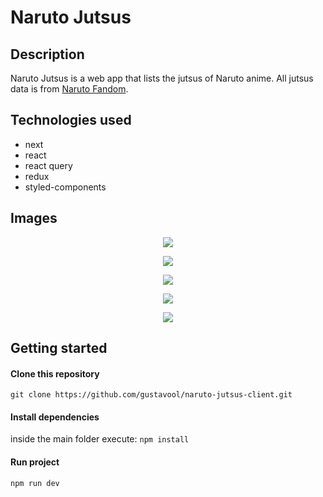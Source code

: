 # Naruto Jutsus

## Description

Naruto Jutsus is a web app that lists the jutsus of Naruto anime. All jutsus data is from [Naruto Fandom](https://naruto.fandom.com/wiki/Category:Jutsu).

## Technologies used

- next
- react
- react query
- redux
- styled-components

## Images

<p align='center'><img  src="readme/home-desktop.jpg"></p>
<p align='center'><img src="readme/jutsus-desktop.jpg"></p>
<p align='center'><img src="readme/home-mobile.jpg"></p>
<p align='center'><img src="readme/home-filter-mobile.jpg"></p>
<p align='center'><img src="readme/jutsus-mobile.jpg"></p>

## Getting started

#### Clone this repository

`git clone https://github.com/gustavool/naruto-jutsus-client.git`

#### Install dependencies

inside the main folder execute: `npm install`

#### Run project

`npm run dev`
